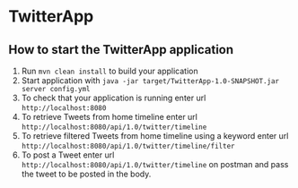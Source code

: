 # TwitterApp
How to start the TwitterApp application
---

1. Run `mvn clean install` to build your application
2. Start application with `java -jar target/TwitterApp-1.0-SNAPSHOT.jar server config.yml`
3. To check that your application is running enter url `http://localhost:8080`
4. To retrieve Tweets from home timeline enter url `http://localhost:8080/api/1.0/twitter/timeline`
5. To retrieve filtered Tweets from home timeline using a keyword enter url `http://localhost:8080/api/1.0/twitter/timeline/filter`
6. To post a Tweet enter url `http://localhost:8080/api/1.0/twitter/timeline` on postman and pass the tweet to be posted in the body. 
